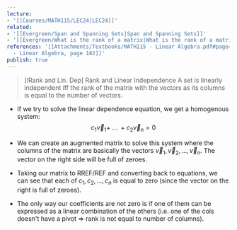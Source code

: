 ```yaml
---
lecture:
- '[[Courses/MATH115/LEC24|LEC24]]'
related:
- '[[Evergreen/Span and Spanning Sets|Span and Spanning Sets]]'
- '[[Evergreen/What is the rank of a matrix|What is the rank of a matrix]]'
references: '[[Attachments/Textbooks/MATH115 - Linear Algebra.pdf#page=182&selection=83,0,83,12|MATH115
  - Linear Algebra, page 182]]'
publish: true
---
```


> [!Rank and Lin. Dep] Rank and Linear Independence
> A set is linearly independent iff the rank of the matrix with the vectors as its columns is equal to the number of vectors.

- If we try to solve the linear dependence equation, we get a homogenous system:
$$
c_1\vec v_1 +\ ...\ + c_2\vec v_n = 0
$$
- We can create an augmented matrix to solve this system where the columns of the matrix are basically the vectors $\vec v_1, \vec v_2,..., \vec v_n$. The vector on the right side will be full of zeroes.
-  Taking our matrix to RREF/REF and converting back to equations, we can see that each of $c_1, c_2, ..., c_n$ is equal to zero (since the vector on the right is full of zeroes).

- The only way our coefficients are not zero is if one of them can be expressed as a linear combination of the others (i.e. one of the cols doesn't have a pivot => rank is not equal to number of columns).
